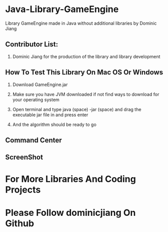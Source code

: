 # Java-Library-GameEngine

Library GameEngine made in Java without additional libraries by Dominic Jiang

## Contributor List:

1. Dominic Jiang for the production of the library and library development

## How To Test This Library On Mac OS Or Windows

1. Download GameEngine.jar 

2. Make sure you have JVM downloaded if not find ways to download for your operating system

3. Open terminal and type java (space) -jar (space) and drag the executable jar file in and press enter 


4. And the algorithm should be ready to go


## Command Center


## ScreenShot


# For More Libraries And Coding Projects
# Please Follow dominicjiang On Github
